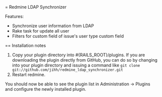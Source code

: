 = Redmine LDAP Synchronizer

Features:
* Synchronize user information from LDAP
* Rake task for update all user
* Filters for custom field of issue's user type custom field

== Installation notes

1. Copy your plugin directory into #{RAILS_ROOT}/plugins. If you are downloading the plugin directly from GitHub, you can do so by changing into your plugin directory and issuing a command like `git clone git://github.com/jihh/redmine_ldap_synchronizer.git`
2. Restart redmine.

You should now be able to see the plugin list in Administration -> Plugins and configure the newly installed plugin.

